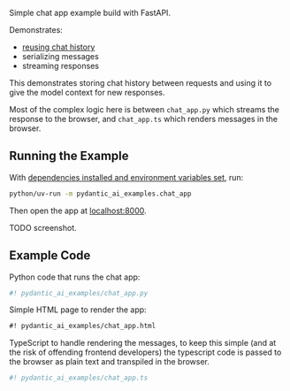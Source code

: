 Simple chat app example build with FastAPI.

Demonstrates:

* [reusing chat history](../message-history.md)
* serializing messages
* streaming responses

This demonstrates storing chat history between requests and using it to give the model context for new responses.

Most of the complex logic here is between `chat_app.py` which streams the response to the browser,
and `chat_app.ts` which renders messages in the browser.

## Running the Example

With [dependencies installed and environment variables set](./index.md#usage), run:

```bash
python/uv-run -m pydantic_ai_examples.chat_app
```

Then open the app at [localhost:8000](http://localhost:8000).

TODO screenshot.

## Example Code

Python code that runs the chat app:

```py title="chat_app.py"
#! pydantic_ai_examples/chat_app.py
```

Simple HTML page to render the app:

```html title="chat_app.html"
#! pydantic_ai_examples/chat_app.html
```

TypeScript to handle rendering the messages, to keep this simple (and at the risk of offending frontend developers) the typescript code is passed to the browser as plain text and transpiled in the browser.

```ts title="chat_app.ts"
#! pydantic_ai_examples/chat_app.ts
```
